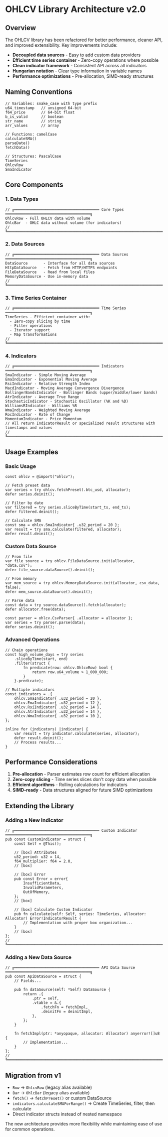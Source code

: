 # OHLCV Library Architecture v2.0

## Overview

The OHLCV library has been refactored for better performance, cleaner API, and improved extensibility. Key improvements include:

- **Decoupled data sources** - Easy to add custom data providers
- **Efficient time series container** - Zero-copy operations where possible
- **Clean indicator framework** - Consistent API across all indicators
- **Hungarian notation** - Clear type information in variable names
- **Performance optimizations** - Pre-allocation, SIMD-ready structures

## Naming Conventions

```zig
// Variables: snake_case with type prefix
u64_timestamp   // unsigned 64-bit
f64_price       // 64-bit float
b_is_valid      // boolean
str_name        // string
arr_values      // array

// Functions: camelCase
calculateSMA()
parseDate()
fetchData()

// Structures: PascalCase
TimeSeries
OhlcvRow
SmaIndicator
```

## Core Components

### 1. Data Types

```zig
// ╔══════════════════════════════════════ Core Types ══════════════════════════════════════╗
OhlcvRow - Full OHLCV data with volume
OhlcBar  - OHLC data without volume (for indicators)
// ╚════════════════════════════════════════════════════════════════════════════════════════╝
```

### 2. Data Sources

```zig
// ╔══════════════════════════════════════ Data Sources ══════════════════════════════════════╗
DataSource       - Interface for all data sources
HttpDataSource   - Fetch from HTTP/HTTPS endpoints
FileDataSource   - Read from local files
MemoryDataSource - Use in-memory data
// ╚══════════════════════════════════════════════════════════════════════════════════════════╝
```

### 3. Time Series Container

```zig
// ╔══════════════════════════════════════ Time Series ══════════════════════════════════════╗
TimeSeries - Efficient container with:
  - Zero-copy slicing by time
  - Filter operations
  - Iterator support
  - Map transformations
// ╚═════════════════════════════════════════════════════════════════════════════════════════╝
```

### 4. Indicators

```zig
// ╔══════════════════════════════════════ Indicators ══════════════════════════════════════╗
SmaIndicator - Simple Moving Average
EmaIndicator - Exponential Moving Average  
RsiIndicator - Relative Strength Index
MacdIndicator - Moving Average Convergence Divergence
BollingerBandsIndicator - Bollinger Bands (upper/middle/lower bands)
AtrIndicator - Average True Range
StochasticIndicator - Stochastic Oscillator (%K and %D)
WilliamsRIndicator - Williams %R
WmaIndicator - Weighted Moving Average
RocIndicator - Rate of Change
MomentumIndicator - Price Momentum
// All return IndicatorResult or specialized result structures with timestamps and values
// ╚════════════════════════════════════════════════════════════════════════════════════════╝
```

## Usage Examples

### Basic Usage

```zig
const ohlcv = @import("ohlcv");

// Fetch preset data
var series = try ohlcv.fetchPreset(.btc_usd, allocator);
defer series.deinit();

// Filter by date
var filtered = try series.sliceByTime(start_ts, end_ts);
defer filtered.deinit();

// Calculate SMA
const sma = ohlcv.SmaIndicator{ .u32_period = 20 };
var result = try sma.calculate(filtered, allocator);
defer result.deinit();
```

### Custom Data Source

```zig
// From file
var file_source = try ohlcv.FileDataSource.init(allocator, "data.csv");
defer file_source.dataSource().deinit();

// From memory
var mem_source = try ohlcv.MemoryDataSource.init(allocator, csv_data, false);
defer mem_source.dataSource().deinit();

// Parse data
const data = try source.dataSource().fetch(allocator);
defer allocator.free(data);

const parser = ohlcv.CsvParser{ .allocator = allocator };
var series = try parser.parse(data);
defer series.deinit();
```

### Advanced Operations

```zig
// Chain operations
const high_volume_days = try series
    .sliceByTime(start, end)
    .filter(struct {
        fn predicate(row: ohlcv.OhlcvRow) bool {
            return row.u64_volume > 1_000_000;
        }
    }.predicate);

// Multiple indicators
const indicators = .{
    ohlcv.SmaIndicator{ .u32_period = 20 },
    ohlcv.EmaIndicator{ .u32_period = 12 },
    ohlcv.RsiIndicator{ .u32_period = 14 },
    ohlcv.AtrIndicator{ .u32_period = 14 },
    ohlcv.WmaIndicator{ .u32_period = 10 },
};

inline for (indicators) |indicator| {
    var result = try indicator.calculate(series, allocator);
    defer result.deinit();
    // Process results...
}
```

## Performance Considerations

1. **Pre-allocation** - Parser estimates row count for efficient allocation
2. **Zero-copy slicing** - Time series slices don't copy data when possible
3. **Efficient algorithms** - Rolling calculations for indicators
4. **SIMD-ready** - Data structures aligned for future SIMD optimizations

## Extending the Library

### Adding a New Indicator

```zig
// ╔══════════════════════════════════════ Custom Indicator ══════════════════════════════════════╗
pub const CustomIndicator = struct {
    const Self = @This();

    // [box] Attributes
    u32_period: u32 = 14,
    f64_multiplier: f64 = 2.0,
    // [box]
    
    // [box] Error
    pub const Error = error{
        InsufficientData,
        InvalidParameters,
        OutOfMemory,
    };
    // [box]
    
    // [box] Calculate Custom Indicator
    pub fn calculate(self: Self, series: TimeSeries, allocator: Allocator) Error!IndicatorResult {
        // Implementation with proper box organization...
    }
    // [box]
};
// ╚════════════════════════════════════════════════════════════════════════════════════════════╝
```

### Adding a New Data Source

```zig
// ╔══════════════════════════════════════ API Data Source ══════════════════════════════════════╗
pub const ApiDataSource = struct {
    // Fields...
    
    pub fn dataSource(self: *Self) DataSource {
        return .{
            .ptr = self,
            .vtable = &.{
                .fetchFn = fetchImpl,
                .deinitFn = deinitImpl,
            },
        };
    }
    
    fn fetchImpl(ptr: *anyopaque, allocator: Allocator) anyerror![]u8 {
        // Implementation...
    }
};
// ╚════════════════════════════════════════════════════════════════════════════════════════════╝
```

## Migration from v1

- `Row` → `OhlcvRow` (legacy alias available)
- `Bar` → `OhlcBar` (legacy alias available)
- `fetch()` → `fetchPreset()` or custom DataSource
- `indicators.calculateSMAForRange()` → Create TimeSeries, filter, then calculate
- Direct indicator structs instead of nested namespace

The new architecture provides more flexibility while maintaining ease of use for common operations.